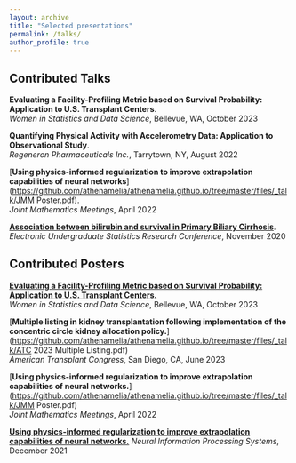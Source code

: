 ```yaml
---
layout: archive
title: "Selected presentations"
permalink: /talks/
author_profile: true
---
```


Contributed Talks
---	

**Evaluating a Facility-Profiling Metric based on Survival Probability: Application to U.S. Transplant Centers**.   
_Women in Statistics and Data Science_, Bellevue, WA, October 2023

**Quantifying Physical Activity with Accelerometry Data: Application to Observational Study**.   
_Regeneron Pharmaceuticals Inc._, Tarrytown, NY, August 2022

[**Using physics-informed regularization to improve extrapolation capabilities of neural networks**](https://github.com/athenamelia/athenamelia.github.io/tree/master/files/_talk/JMM Poster.pdf).   
_Joint Mathematics Meetings_, April 2022

[**Association between bilirubin and survival in Primary Biliary Cirrhosis**](https://www.causeweb.org/usproc/eusrc/2020/virtual-posters/13).   
_Electronic Undergraduate Statistics Research Conference_, November 2020

Contributed Posters
---	

[**Evaluating a Facility-Profiling Metric based on Survival Probability: Application to U.S. Transplant Centers.**](/files/_talk/Tran_WSDS.pdf)   
_Women in Statistics and Data Science_, Bellevue, WA, October 2023

[**Multiple listing in kidney transplantation following implementation of the concentric circle kidney allocation policy.**](https://github.com/athenamelia/athenamelia.github.io/tree/master/files/_talk/ATC 2023 Multiple Listing.pdf)   
_American Transplant Congress_, San Diego, CA, June 2023

[**Using physics-informed regularization to improve extrapolation capabilities of neural networks.**](https://github.com/athenamelia/athenamelia.github.io/tree/master/files/_talk/JMM Poster.pdf)   
_Joint Mathematics Meetings_, April 2022

[**Using physics-informed regularization to improve extrapolation capabilities of neural networks.**](https://github.com/athenamelia/athenamelia.github.io/tree/master/files/_talk/NeurIPS_ML4PS_2021.pdf)    _Neural Information Processing Systems_, December 2021

